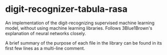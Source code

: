 # digit-recognizer-tabula-rasa
An implementation of the digit-recognizing supervised machine learning model, without using machine learning libraries. Follows 3Blue1Brown's explanation of neural networks closely.

A brief summary of the purpose of each file in the library can be found in its first few lines as a multi-line comment.
